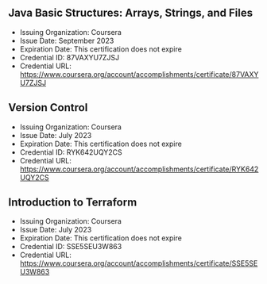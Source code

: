 
## Java Basic Structures: Arrays, Strings, and Files
- Issuing Organization: Coursera
- Issue Date: September 2023
- Expiration Date: This certification does not expire
- Credential ID: 87VAXYU7ZJSJ
- Credential URL: https://www.coursera.org/account/accomplishments/certificate/87VAXYU7ZJSJ

 ## Version Control
- Issuing Organization: Coursera
- Issue Date: July 2023
- Expiration Date: This certification does not expire
- Credential ID: RYK642UQY2CS
- Credential URL: https://www.coursera.org/account/accomplishments/certificate/RYK642UQY2CS

## Introduction to Terraform
- Issuing Organization: Coursera
- Issue Date: July 2023
- Expiration Date: This certification does not expire
- Credential ID: SSE5SEU3W863
- Credential URL: https://www.coursera.org/account/accomplishments/certificate/SSE5SEU3W863

